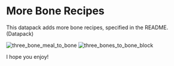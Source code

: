 # More Bone Recipes
This datapack adds more bone recipes, specified in the README. (Datapack)

![three_bone_meal_to_bone](https://user-images.githubusercontent.com/86502397/123581384-a77a3a80-d790-11eb-806e-9ee136d974a5.png)
![three_bones_to_bone_block](https://user-images.githubusercontent.com/86502397/123581386-a812d100-d790-11eb-8ef3-ce852d7ecae8.png)

I hope you enjoy!
